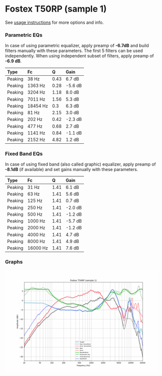 # Fostex T50RP (sample 1)
See [usage instructions](https://github.com/jaakkopasanen/AutoEq#usage) for more options and info.

### Parametric EQs
In case of using parametric equalizer, apply preamp of **-6.7dB** and build filters manually
with these parameters. The first 5 filters can be used independently.
When using independent subset of filters, apply preamp of **-6.9 dB**.

| Type    | Fc       |    Q | Gain    |
|:--------|:---------|:-----|:--------|
| Peaking | 38 Hz    | 0.43 | 6.7 dB  |
| Peaking | 1363 Hz  | 0.28 | -5.6 dB |
| Peaking | 3204 Hz  | 1.18 | 8.0 dB  |
| Peaking | 7011 Hz  | 1.56 | 5.3 dB  |
| Peaking | 18454 Hz | 0.3  | 6.3 dB  |
| Peaking | 81 Hz    | 2.15 | 3.0 dB  |
| Peaking | 202 Hz   | 0.42 | -2.3 dB |
| Peaking | 477 Hz   | 0.68 | 2.7 dB  |
| Peaking | 1141 Hz  | 0.84 | -1.1 dB |
| Peaking | 2152 Hz  | 4.82 | 1.2 dB  |

### Fixed Band EQs
In case of using fixed band (also called graphic) equalizer, apply preamp of **-8.1dB**
(if available) and set gains manually with these parameters.

| Type    | Fc       |    Q | Gain    |
|:--------|:---------|:-----|:--------|
| Peaking | 31 Hz    | 1.41 | 6.1 dB  |
| Peaking | 63 Hz    | 1.41 | 5.6 dB  |
| Peaking | 125 Hz   | 1.41 | 0.7 dB  |
| Peaking | 250 Hz   | 1.41 | -2.0 dB |
| Peaking | 500 Hz   | 1.41 | -1.2 dB |
| Peaking | 1000 Hz  | 1.41 | -5.7 dB |
| Peaking | 2000 Hz  | 1.41 | -1.2 dB |
| Peaking | 4000 Hz  | 1.41 | 4.7 dB  |
| Peaking | 8000 Hz  | 1.41 | 4.9 dB  |
| Peaking | 16000 Hz | 1.41 | 7.6 dB  |

### Graphs
![](./Fostex%20T50RP%20(sample%201).png)